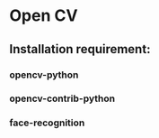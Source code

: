 # Open CV

## Installation requirement:

### opencv-python
### opencv-contrib-python
### face-recognition
